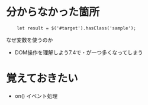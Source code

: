 # 分からなかった箇所
```
    let result = $('#target').hasClass('sample');

```
なぜ変数を使うのか

- DOM操作を理解しよう7.4で・が一つ多くなってしまう
 
# 覚えておきたい
- on() イベント処理
